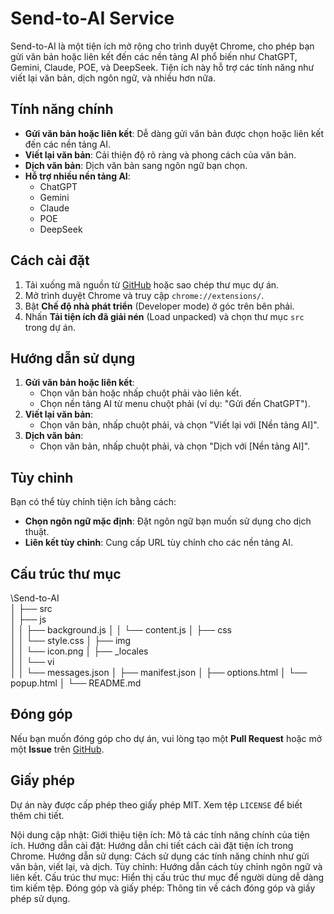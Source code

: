 # Send-to-AI Service

Send-to-AI là một tiện ích mở rộng cho trình duyệt Chrome, cho phép bạn gửi văn bản hoặc liên kết đến các nền tảng AI phổ biến như ChatGPT, Gemini, Claude, POE, và DeepSeek. Tiện ích này hỗ trợ các tính năng như viết lại văn bản, dịch ngôn ngữ, và nhiều hơn nữa.

## Tính năng chính

- **Gửi văn bản hoặc liên kết**: Dễ dàng gửi văn bản được chọn hoặc liên kết đến các nền tảng AI.
- **Viết lại văn bản**: Cải thiện độ rõ ràng và phong cách của văn bản.
- **Dịch văn bản**: Dịch văn bản sang ngôn ngữ bạn chọn.
- **Hỗ trợ nhiều nền tảng AI**:
  - ChatGPT
  - Gemini
  - Claude
  - POE
  - DeepSeek

## Cách cài đặt

1. Tải xuống mã nguồn từ [GitHub](https://github.com/hieuck/send-to-ai) hoặc sao chép thư mục dự án.
2. Mở trình duyệt Chrome và truy cập `chrome://extensions/`.
3. Bật **Chế độ nhà phát triển** (Developer mode) ở góc trên bên phải.
4. Nhấn **Tải tiện ích đã giải nén** (Load unpacked) và chọn thư mục `src` trong dự án.

## Hướng dẫn sử dụng

1. **Gửi văn bản hoặc liên kết**:
   - Chọn văn bản hoặc nhấp chuột phải vào liên kết.
   - Chọn nền tảng AI từ menu chuột phải (ví dụ: "Gửi đến ChatGPT").
2. **Viết lại văn bản**:
   - Chọn văn bản, nhấp chuột phải, và chọn "Viết lại với [Nền tảng AI]".
3. **Dịch văn bản**:
   - Chọn văn bản, nhấp chuột phải, và chọn "Dịch với [Nền tảng AI]".

## Tùy chỉnh

Bạn có thể tùy chỉnh tiện ích bằng cách:
- **Chọn ngôn ngữ mặc định**: Đặt ngôn ngữ bạn muốn sử dụng cho dịch thuật.
- **Liên kết tùy chỉnh**: Cung cấp URL tùy chỉnh cho các nền tảng AI.

## Cấu trúc thư mục

\Send-to-AI\
│
├── src\
│   ├── js\
│   │   ├── background.js
│   │   └── content.js
│   ├── css\
│   │   └── style.css
│   ├── img\
│   │   └── icon.png
│   ├── _locales\
│   │   └── vi\
│   │       └── messages.json
│   ├── manifest.json
│   ├── options.html
│   └── popup.html
│
└── README.md

## Đóng góp

Nếu bạn muốn đóng góp cho dự án, vui lòng tạo một **Pull Request** hoặc mở một **Issue** trên [GitHub](https://github.com/hieuck/send-to-ai).

## Giấy phép

Dự án này được cấp phép theo giấy phép MIT. Xem tệp `LICENSE` để biết thêm chi tiết.

Nội dung cập nhật:
Giới thiệu tiện ích: Mô tả các tính năng chính của tiện ích.
Hướng dẫn cài đặt: Hướng dẫn chi tiết cách cài đặt tiện ích trong Chrome.
Hướng dẫn sử dụng: Cách sử dụng các tính năng chính như gửi văn bản, viết lại, và dịch.
Tùy chỉnh: Hướng dẫn cách tùy chỉnh ngôn ngữ và liên kết.
Cấu trúc thư mục: Hiển thị cấu trúc thư mục để người dùng dễ dàng tìm kiếm tệp.
Đóng góp và giấy phép: Thông tin về cách đóng góp và giấy phép sử dụng.